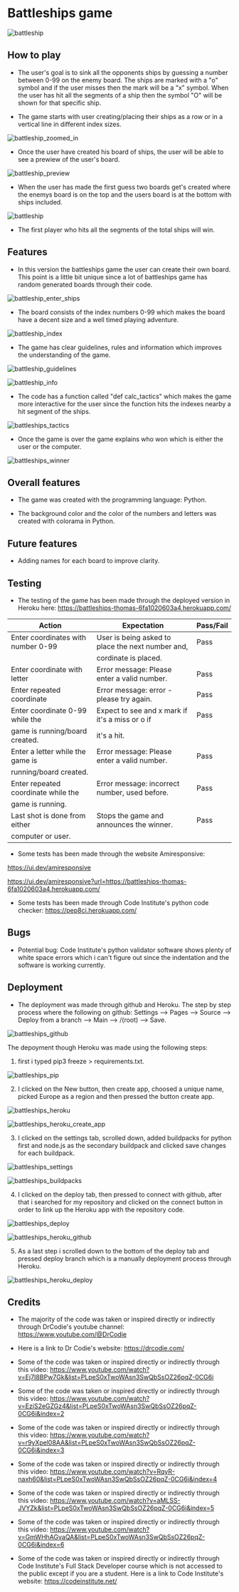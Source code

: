 # Battleships game

![battleship](./assets/images/background.png)
## How to play

* The user's goal is to sink all the opponents ships by guessing a number between 0-99 on the enemy board. The ships are marked with a "o" symbol and if the user misses then the mark will be a "x" symbol. When the user has hit all the segments of a ship then the symbol "O" will be shown for that specific ship.

* The game starts with user creating/placing their ships as a row or in a vertical line in different index sizes.

![battleship_zoomed_in](./assets/images/battleships_zoomed_in.png)

* Once the user have created his board of ships, the user will be able to see a prewiew of the user's board.

![battleship_preview](./assets/images/battleships_preview.png)

* When the user has made the first guess two boards get's created where the enemys board is on the top and the users board is at the bottom with ships included.

![battleship](./assets/images/battleships_board_created.png)

* The first player who hits all the segments of the total ships will win.

## Features

* In this version the battleships game the user can create their own board. This point is a little bit unique since a lot of battleships game has random generated boards through their code.

![battleship_enter_ships](./assets/images/battleships_enter_ships.png)

* The board consists of the index numbers 0-99 which makes the board have a decent size and a well timed playing adventure.

![battleship_index](./assets/images/battleship_indexing.png)

* The game has clear guidelines, rules and information which improves the understanding of the game.

![battleship_guidelines](./assets/images/battleships_guideline_and_rules.png)

![battleship_info](./assets/images/battleships_info.png)


* The code has a function called "def calc_tactics" which makes the game more interactive for the user since the function hits the indexes nearby a hit segment of the ships.

![battleships_tactics](./assets/images/battleships_tactics.png)

* Once the game is over the game explains who won which is either the user or the computer.

![battleships_winner](./assets/images/battleships_winner.png)

## Overall features

* The game was created with the programming language: Python.

* The background color and the color of the numbers and letters was created with colorama in Python.

## Future features

* Adding names for each board to improve clarity.

## Testing

* The testing of the game has been made through the deployed version in Heroku here: https://battleships-thomas-6fa1020603a4.herokuapp.com/

| Action                              | Expectation                                       | Pass/Fail  |
|-------------------------------------|---------------------------------------------------|------------|
| Enter coordinates with number 0-99  | User is being asked to place the next number and, | Pass       |
|                                     | cordinate is placed.                              |            |
| Enter coordinate with letter        | Error message: Please enter a valid number.       | Pass       |
| Enter repeated coordinate           | Error message: error - please try again.          | Pass       |
| Enter coordinate 0-99 while the     | Expect to see and x mark if it's a miss or o if   | Pass       |
| game is running/board created.      | it's a hit.                                       |            |
| Enter a letter while the  game is   | Error message: Please enter a valid number.       | Pass       |
| running/board created.              |                                                   |            |
| Enter repeated coordinate while the | Error message: incorrect number, used before.     | Pass       |
| game is running.                    |                                                   |            |
| Last shot is done from either       | Stops the game and announces the winner.          | Pass       |
| computer or user.                   |                                                   |            |
* Some tests has been made through the website Amiresponsive: 

https://ui.dev/amiresponsive

https://ui.dev/amiresponsive?url=https://battleships-thomas-6fa1020603a4.herokuapp.com/

* Some tests has been made through Code Institute's python code checker: https://pep8ci.herokuapp.com/

## Bugs

* Potential bug: Code Institute's python validator software shows plenty of white space errors which i can't figure out since the indentation and the software is working currently.

## Deployment

* The deployment was made through github and Heroku. The step by step process where the following on github: Settings --> Pages --> Source --> Deploy from a branch --> Main --> /(root) --> Save.

![battleships_github](./assets/images/battleships_github.png)

The depoyment though Heroku was made using the following steps: 

1. first i typed pip3 freeze > requirements.txt.

![battleships_pip](./assets/images/battleships_pip3.png)

2. I clicked on the New button, then create app, choosed a unique name, picked Europe as a region and then pressed the button create app.

![battleships_heroku](./assets/images/battleships_heroku.png)

![battleships_heroku_create_app](./assets/images/battleships_heroku_create_app.png)


3. I clicked on the settings tab, scrolled down, added buildpacks for python first and node.js as the secondary buildpack and clicked save changes for each buildpack.

![battleships_settings](./assets/images/battleships_settings.png)

![battleships_buildpacks](./assets/images/battleships_buildpacks.png)

4. I clicked on the deploy tab, then pressed to connect with github, after that i searched for my repository and clicked on the connect button in order to link up the Heroku app with the repository code.

![battleships_deploy](./assets/images/battleships_deploy.png)

![battleships_heroku_github](./assets/images/battleships_heroku_github.png)

5. As a last step i scrolled down to the bottom of the deploy tab and pressed deploy branch which is a manually deployment process through Heroku.

![battleships_heroku_deploy](./assets/images/battleships_deploy_heroku.png)

## Credits

* The majority of the code was taken or inspired directly or indirectly through DrCodie's youtube channel: https://www.youtube.com/@DrCodie

* Here is a link to Dr Codie's website: https://drcodie.com/

* Some of the code was taken or inspired directly or indirectly through this video: https://www.youtube.com/watch?v=Ej7I8BPw7Gk&list=PLpeS0xTwoWAsn3SwQbSsOZ26pqZ-0CG6i

* Some of the code was taken or inspired directly or indirectly through this video: https://www.youtube.com/watch?v=EziS2eGZGz4&list=PLpeS0xTwoWAsn3SwQbSsOZ26pqZ-0CG6i&index=2

* Some of the code was taken or inspired directly or indirectly through this video: https://www.youtube.com/watch?v=r9yXpel08AA&list=PLpeS0xTwoWAsn3SwQbSsOZ26pqZ-0CG6i&index=3

* Some of the code was taken or inspired directly or indirectly through this video: https://www.youtube.com/watch?v=RqyR-naxh60&list=PLpeS0xTwoWAsn3SwQbSsOZ26pqZ-0CG6i&index=4

* Some of the code was taken or inspired directly or indirectly through this video: https://www.youtube.com/watch?v=aMLSS-JVYZk&list=PLpeS0xTwoWAsn3SwQbSsOZ26pqZ-0CG6i&index=5

* Some of the code was taken or inspired directly or indirectly through this video: https://www.youtube.com/watch?v=GmWHhAGvaQA&list=PLpeS0xTwoWAsn3SwQbSsOZ26pqZ-0CG6i&index=6


* Some of the code was taken or inspired directly or indirectly through Code Institute's Full Stack Developer course which is not accessed to the public except if you are a student. Here is a link to Code Institute's website: https://codeinstitute.net/